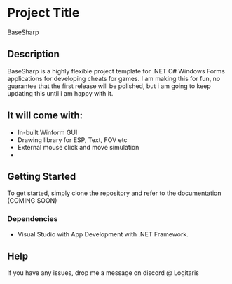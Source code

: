 # Project Title

BaseSharp

## Description

BaseSharp is a highly flexible project template for .NET C# Windows Forms applications for developing cheats for games.
I am making this for fun, no guarantee that the first release will be polished, but i am going to keep updating this until i am happy with it.

## It will come with:
 - In-built Winform GUI
 - Drawing library for ESP, Text, FOV etc
 - External mouse click and move simulation
 - 

## Getting Started
To get started, simply clone the repository and refer to the documentation (COMING SOON)


### Dependencies

* Visual Studio with App Development with .NET Framework.

## Help

If you have any issues, drop me a message on discord @ Logitaris

